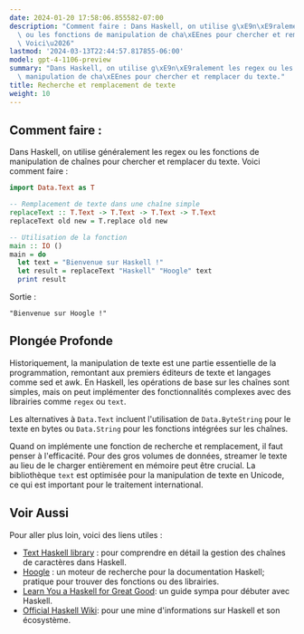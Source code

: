 ```yaml
---
date: 2024-01-20 17:58:06.855582-07:00
description: "Comment faire : Dans Haskell, on utilise g\xE9n\xE9ralement les regex\
  \ ou les fonctions de manipulation de cha\xEEnes pour chercher et remplacer du texte.\
  \ Voici\u2026"
lastmod: '2024-03-13T22:44:57.817855-06:00'
model: gpt-4-1106-preview
summary: "Dans Haskell, on utilise g\xE9n\xE9ralement les regex ou les fonctions de\
  \ manipulation de cha\xEEnes pour chercher et remplacer du texte."
title: Recherche et remplacement de texte
weight: 10
---
```


## Comment faire :
Dans Haskell, on utilise généralement les regex ou les fonctions de manipulation de chaînes pour chercher et remplacer du texte. Voici comment faire :

```haskell
import Data.Text as T

-- Remplacement de texte dans une chaîne simple
replaceText :: T.Text -> T.Text -> T.Text -> T.Text
replaceText old new = T.replace old new

-- Utilisation de la fonction
main :: IO ()
main = do
  let text = "Bienvenue sur Haskell !"
  let result = replaceText "Haskell" "Hoogle" text
  print result
```

Sortie :

```
"Bienvenue sur Hoogle !"
```

## Plongée Profonde
Historiquement, la manipulation de texte est une partie essentielle de la programmation, remontant aux premiers éditeurs de texte et langages comme sed et awk. En Haskell, les opérations de base sur les chaînes sont simples, mais on peut implémenter des fonctionnalités complexes avec des librairies comme `regex` ou `text`.

Les alternatives à `Data.Text` incluent l'utilisation de `Data.ByteString` pour le texte en bytes ou `Data.String` pour les fonctions intégrées sur les chaînes.

Quand on implémente une fonction de recherche et remplacement, il faut penser à l'efficacité. Pour des gros volumes de données, streamer le texte au lieu de le charger entièrement en mémoire peut être crucial. La bibliothèque `text` est optimisée pour la manipulation de texte en Unicode, ce qui est important pour le traitement international.

## Voir Aussi
Pour aller plus loin, voici des liens utiles :

- [Text Haskell library](https://hackage.haskell.org/package/text) : pour comprendre en détail la gestion des chaînes de caractères dans Haskell.
- [Hoogle](https://hoogle.haskell.org/) : un moteur de recherche pour la documentation Haskell; pratique pour trouver des fonctions ou des librairies.
- [Learn You a Haskell for Great Good](http://learnyouahaskell.com/): un guide sympa pour débuter avec Haskell.
- [Official Haskell Wiki](https://wiki.haskell.org/Main_Page): pour une mine d'informations sur Haskell et son écosystème.

